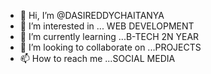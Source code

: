 - 👋 Hi, I’m @DASIREDDYCHAITANYA
- 👀 I’m interested in ... WEB DEVELOPMENT
- 🌱 I’m currently learning ...B-TECH 2N YEAR
- 💞️ I’m looking to collaborate on ...PROJECTS
- 📫 How to reach me ...SOCIAL MEDIA

<!---
DASIREDDYCHAITANYA/DASIREDDYCHAITANYA is a ✨ special ✨ repository because its `README.md` (this file) appears on your GitHub profile.
You can click the Preview link to take a look at your changes.
--->
